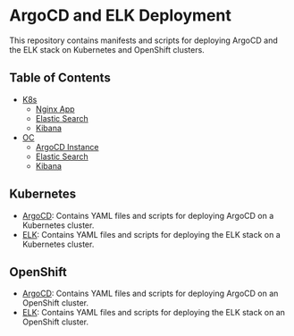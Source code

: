 # ArgoCD and ELK Deployment

This repository contains manifests and scripts for deploying ArgoCD and the ELK stack on Kubernetes and OpenShift clusters.

## Table of Contents

- [K8s](#kubernetes)
  - [Nginx App](K8s/nginx-app.yml)
  - [Elastic Search](K8s/elasticsearch.yml) 
  - [Kibana](K8s/kibana.yml)
- [OC](#openshift)
  - [ArgoCD Instance](OC/argocd-instance.yml)
  - [Elastic Search](OC/elasticsearch.yml) 
  - [Kibana](OC/kibana.yml)

## Kubernetes

- [ArgoCD](k8s/argocd): Contains YAML files and scripts for deploying ArgoCD on a Kubernetes cluster.
- [ELK](k8s/elk): Contains YAML files and scripts for deploying the ELK stack on a Kubernetes cluster.

## OpenShift

- [ArgoCD](oc/argocd): Contains YAML files and scripts for deploying ArgoCD on an OpenShift cluster.
- [ELK](oc/elk): Contains YAML files and scripts for deploying the ELK stack on an OpenShift cluster.
